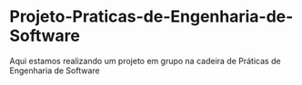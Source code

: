 # Projeto-Praticas-de-Engenharia-de-Software
Aqui estamos realizando um projeto em grupo na cadeira de Práticas de Engenharia de Software
